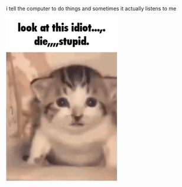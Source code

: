 i tell the computer to do things and sometimes it actually listens to me
<!--START_SECTION:update_image-->
<img src=https://raw.githubusercontent.com/sneakykestrel/sneakykestrel/main/.github/images/look_at_this_idiot.gif height="" width="300" align=left alt=kitty />
<!--END_SECTION:update_image-->

